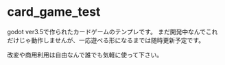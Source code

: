 # card_game_test

godot ver3.5で作られたカードゲームのテンプレです。
まだ開発中なんでこれだけじゃ動作しませんが、一応遊べる形になるまでは随時更新予定です。

改変や商用利用は自由なんで誰でも気軽に使って下さい。
